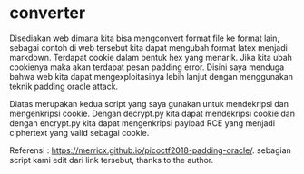 # converter

Disediakan web dimana kita bisa mengconvert format file ke format lain, sebagai contoh di web tersebut kita dapat mengubah format latex menjadi markdown. Terdapat cookie dalam bentuk hex yang menarik. Jika kita ubah cookienya maka akan terdapat pesan padding error. Disini saya menduga bahwa web kita dapat mengexploitasinya lebih lanjut dengan menggunakan teknik padding oracle attack.

Diatas merupakan kedua script yang saya gunakan untuk mendekripsi dan mengenkripsi cookie. Dengan decrypt.py kita dapat mendekripsi cookie dan dengan encrypt.py kita dapat mengenkripsi payload RCE yang menjadi ciphertext yang valid sebagai cookie.

Referensi : https://merricx.github.io/picoctf2018-padding-oracle/. sebagian script kami edit dari link tersebut, thanks to the author.
